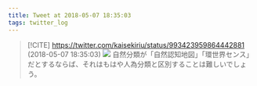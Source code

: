 ```yaml
---
title: Tweet at 2018-05-07 18:35:03
tags: twitter_log
---
```


> [!CITE] https://twitter.com/kaisekiriu/status/993423959864442881 (2018-05-07 18:35:03)
> ![](https://twitter.com/kaisekiriu/status/993423959864442881)
> 自然分類が「自然認知地図」「環世界センス」だとするならば、それはもはや人為分類と区別することは難しいでしょう。
